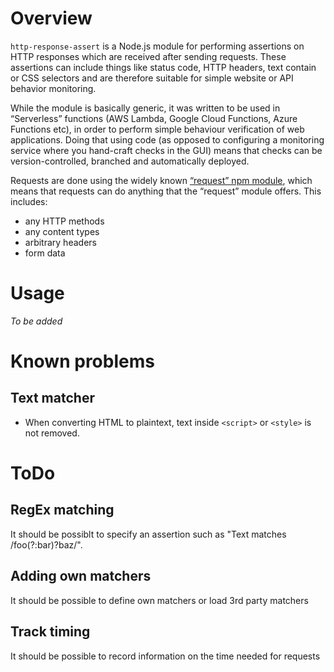 # Overview

`http-response-assert` is a Node.js module for performing assertions on HTTP responses which are received after sending requests. These assertions can include things like status code, HTTP headers, text contain or CSS selectors and are therefore suitable for simple website or API behavior monitoring.

While the module is basically generic, it was written to be used in “Serverless” functions (AWS Lambda, Google Cloud Functions, Azure Functions etc), in order to perform simple behaviour verification of web applications. Doing that using code (as opposed to configuring a monitoring service where you hand-craft checks in the GUI) means that checks can be version-controlled, branched and automatically deployed.

Requests are done using the widely known [“request” npm module](https://www.npmjs.com/package/request), which means that requests can do anything that the “request” module offers. This includes:

* any HTTP methods
* any content types
* arbitrary headers
* form data



# Usage

*To be added*


# Known problems

## Text matcher
* When converting HTML to plaintext, text inside `<script>` or `<style>` is not removed.


# ToDo

## RegEx matching
It should be possiblt to specify an assertion such as "Text matches /foo(?:bar)?baz/".

## Adding own matchers
It should be possible to define own matchers or load 3rd party matchers

## Track timing
It should be possible to record information on the time needed for requests
